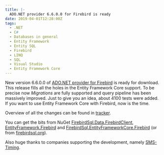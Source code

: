 ```yaml
---
title: |-
  ADO.NET provider 6.6.0.0 for Firebird is ready
date: 2019-04-01T12:28:00Z
tags:
  - .NET
  - C#
  - Databases in general
  - Entity Framework
  - Entity SQL
  - Firebird
  - LINQ
  - SQL
  - Visual Studio
  - Entity Framework Core
---
```

New version 6.6.0.0 of [ADO.NET provider for Firebird][1] is ready for download. This release fills all the holes in the Entity Framework Core support. To be precise now _Migrations_ are fully supported and query pipeline has been massively improved. Just to give you an idea, about 4100 tests were added. If you want to use Entity Framework Core with Firebird, now is the time.

<!-- excerpt -->

Overview of all the changes can be found in [tracker][5].

You can get the bits from NuGet [FirebirdSql.Data.FirebirdClient][2], [EntityFramework.Firebird][3] and [FirebirdSql.EntityFrameworkCore.Firebird][4] (or from [firebirdsql.org][1]).

Also huge thanks to companies supporting the development, namely [SMS-Timing][6].

[1]: http://www.firebirdsql.org/en/net-provider/
[2]: http://www.nuget.org/packages/FirebirdSql.Data.FirebirdClient/
[3]: http://www.nuget.org/packages/EntityFramework.Firebird/
[4]: http://www.nuget.org/packages/FirebirdSql.EntityFrameworkCore.Firebird/
[5]: http://tracker.firebirdsql.org/browse/DNET/fixforversion/10890
[6]: http://www.sms-timing.com